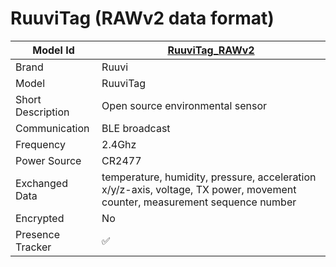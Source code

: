 # RuuviTag (RAWv2 data format)

|Model Id|[RuuviTag_RAWv2](https://github.com/theengs/decoder/blob/development/src/devices/RuuviTag_RAWv2_json.h)|
|-|-|
|Brand|Ruuvi|
|Model|RuuviTag|
|Short Description| Open source environmental sensor|
|Communication|BLE broadcast|
|Frequency|2.4Ghz|
|Power Source|CR2477|
|Exchanged Data|temperature, humidity, pressure, acceleration x/y/z-axis, voltage, TX power, movement counter, measurement sequence number|
|Encrypted|No|
|Presence Tracker|&#9989;|
